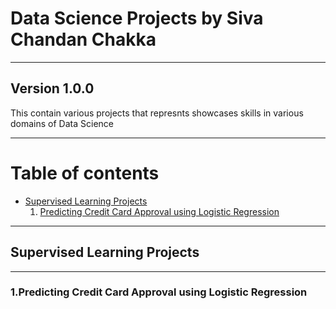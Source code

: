 # Data Science Projects by Siva Chandan Chakka
---
## Version 1.0.0
<p>This contain various projects that represnts showcases skills in various domains of Data Science</p>

---

# Table of contents
* [Supervised Learning Projects](#supervised-learning-projects)
    1. [Predicting Credit Card Approval using Logistic Regression](#1.predicting-credit-card-approval-using-logistic-regression)
    

---
## Supervised Learning Projects
---

### 1.Predicting Credit Card Approval using Logistic Regression











